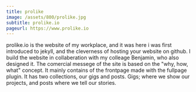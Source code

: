 ```yaml
---
title: prolike
image: /assets/800/prolike.jpg
subtitle: prolike.io
pageurl: https://www.prolike.io
---
```


prolike.io is the website of my workplace, and it was here i was first introduced to jekyll, and the cleverness of hosting your website on github. I build the website in collaberation with my colleage Benjamin, who also designed it. The comercial messege of the site is based on the "why, how, what" concept. It mainly contains of the frontpage made with the fullpage plugin. It has two collections, our gigs and posts. Gigs; where we show our projects, and posts where we tell our stories.